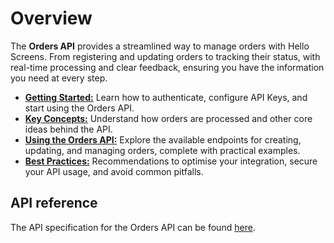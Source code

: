 Overview
========

The **Orders API** provides a streamlined way to manage orders with Hello Screens. From registering and updating orders to tracking their status, with real-time processing and clear feedback, ensuring you have the information you need at every step.

- [**Getting Started:**](./Getting%20started.md) Learn how to authenticate, configure API Keys, and start using the Orders API.
- [**Key Concepts:**](./Key%20concepts.md) Understand how orders are processed and other core ideas behind the API.
- [**Using the Orders API:**](./Using%20the%20Orders%20API.md) Explore the available endpoints for creating, updating, and managing orders, complete with practical examples.
- [**Best Practices:**](./Best%20practices.md)  Recommendations to optimise your integration, secure your API usage, and avoid common pitfalls.

API reference
-------------

The API specification for the Orders API can be found [here](https://orders-docs.bluedot.io/).
